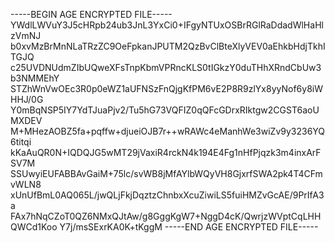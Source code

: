 -----BEGIN AGE ENCRYPTED FILE-----
YWdlLWVuY3J5cHRpb24ub3JnL3YxCi0+IFgyNTUxOSBrRGlRaDdadWlHaHlzVmNJ
b0xvMzBrMnNLaTRzZC9OeFpkanJPUTM2QzBvClBteXlyVEV0aEhkbHdjTkhITGJQ
c25UVDNUdmZIbUQweXFsTnpKbmVPRncKLS0tIGkzY0duTHhXRndCbUw3b3NMMEhY
STZhWnVwOEc3R0p0eWZ1aUFNSzFnQjgKfPM6vE2P8R9zlYx8yyNof6y8iWHHJ/0G
Y0mBqNSP5IY7YdTJuaPjv2/Tu5hG73VQFIZ0qQFcGDrxRIktgw2CGST6aoUMXDEV
M+MHezAOBZ5fa+pqffw+djueiOJB7r++wRAWc4eManhWe3wiZv9y3236YQ6titqi
kKaAuQR0N+IQDQJG5wMT29jVaxiR4rckN4k194E4Fg1nHfPjqzk3m4inxArFSV7M
SSUwyiEUFABBAvGaiM+75lc/svWB8jMfAYlbWQyVH8GjxrfSWA2pk4T4CFmvWLN8
xUnUfBmL0AQ065L/jwQLjFkjDqztzChnbxXcuZiwiLS5fuiHMZvGcAE/9PrIfA3a
FAx7hNqCZoT0QZ6NMxQJtAw/g8GggKgW7+NggD4cK/QwrjzWVptCqLHHQWCd1Koo
Y7j/msSExrKA0K+tKggM
-----END AGE ENCRYPTED FILE-----
